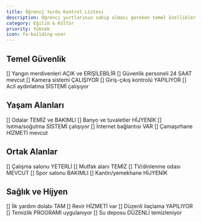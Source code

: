 ```yaml
---
title: Öğrenci Yurdu Kontrol Listesi
description: Öğrenci yurtlarının sahip olması gereken temel özellikler
category: Eğitim & Kültür
priority: Yüksek
icon: fa-building-user
---
```


## Temel Güvenlik

[] Yangın merdivenleri AÇIK ve ERİŞİLEBİLİR
[] Güvenlik personeli 24 SAAT mevcut
[] Kamera sistemi ÇALIŞIYOR
[] Giriş-çıkış kontrolü YAPILIYOR
[] Acil aydınlatma SİSTEMİ çalışıyor

## Yaşam Alanları

[] Odalar TEMİZ ve BAKIMLI
[] Banyo ve tuvaletler HİJYENİK
[] Isıtma/soğutma SİSTEMİ çalışıyor
[] İnternet bağlantısı VAR
[] Çamaşırhane HİZMETİ mevcut

## Ortak Alanlar

[] Çalışma salonu YETERLİ
[] Mutfak alanı TEMİZ
[] TV/dinlenme odası MEVCUT
[] Spor salonu BAKIMLI
[] Kantin/yemekhane HİJYENİK

## Sağlık ve Hijyen

[] İlk yardım dolabı TAM
[] Revir HİZMETİ var
[] Düzenli ilaçlama YAPILIYOR
[] Temizlik PROGRAMI uygulanıyor
[] Su deposu DÜZENLİ temizleniyor
